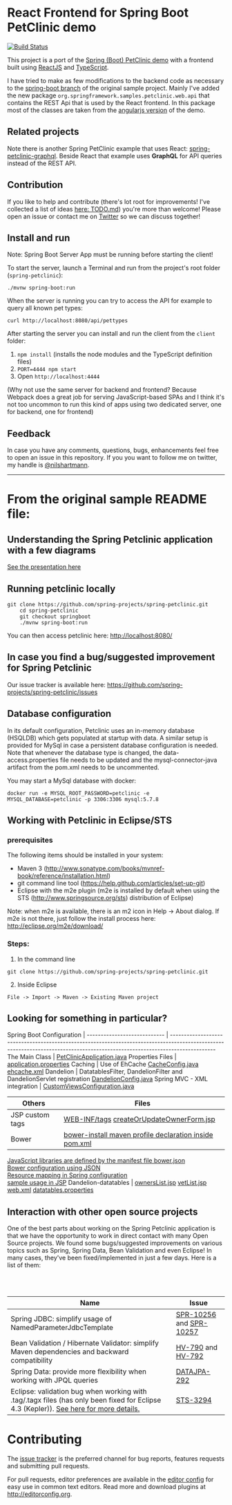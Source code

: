 # React Frontend for Spring Boot PetClinic demo

[![Build Status](https://travis-ci.org/spring-petclinic/spring-petclinic-reactjs.svg?branch=master)](https://travis-ci.org/spring-petclinic/spring-petclinic-reactjs)

This project is a port of the [Spring (Boot) PetClinic demo](https://github.com/spring-projects/spring-petclinic) with a frontend built using [ReactJS](https://facebook.github.io/react/) and [TypeScript](https://www.typescriptlang.org/).

I have tried to make as few modifications to the backend code as necessary to the [spring-boot branch](https://github.com/spring-projects/spring-petclinic/tree/springboot) of the original sample project. Mainly I've added the new package `org.springframework.samples.petclinic.web.api` that contains the REST Api that is used by the React frontend. In this package most of the classes are taken from the [angularjs version](https://github.com/spring-projects/spring-petclinic/tree/angularjs) of the demo.

## Related projects

Note there is another Spring PetClinic example that uses React: [spring-petclinic-graphql](https://github.com/spring-petclinic/spring-petclinic-graphql). Beside React that example uses **GraphQL** for API queries instead of the REST API.

## Contribution

If you like to help and contribute (there's lot root for improvements! I've collected a list of ideas [here: TODO.md](TODO.md)) you're more than welcome! Please open an issue or contact me on [Twitter](https://twitter.com/nilshartmann) so we can discuss together!

## Install and run

Note: Spring Boot Server App must be running before starting the client!

To start the server, launch a Terminal and run from the project's root folder (`spring-petclinic`):

```
./mvnw spring-boot:run
```

When the server is running you can try to access the API for example to query all known pet types:

```
curl http://localhost:8080/api/pettypes
```

After starting the server you can install and run the client from the `client` folder:

1. `npm install` (installs the node modules and the TypeScript definition files)
2. `PORT=4444 npm start`
3. Open `http://localhost:4444`

(Why not use the same server for backend and frontend? Because Webpack does a great job for serving JavaScript-based SPAs and I think it's not too uncommon to run this kind of apps using two dedicated server, one for backend, one for frontend)

## Feedback

In case you have any comments, questions, bugs, enhancements feel free to open an issue in this repository. If you you want to follow me on twitter, my handle is [@nilshartmann](https://twitter.com/nilshartmann).

--------------------------------------------------------------------------------

# From the original sample README file:

## Understanding the Spring Petclinic application with a few diagrams

[See the presentation here](https://speakerdeck.com/michaelisvy/spring-petclinic-sample-application)

## Running petclinic locally

```
git clone https://github.com/spring-projects/spring-petclinic.git
    cd spring-petclinic
    git checkout springboot
    ./mvnw spring-boot:run
```

You can then access petclinic here: <http://localhost:8080/>

## In case you find a bug/suggested improvement for Spring Petclinic

Our issue tracker is available here: <https://github.com/spring-projects/spring-petclinic/issues>

## Database configuration

In its default configuration, Petclinic uses an in-memory database (HSQLDB) which gets populated at startup with data. A similar setup is provided for MySql in case a persistent database configuration is needed. Note that whenever the database type is changed, the data-access.properties file needs to be updated and the mysql-connector-java artifact from the pom.xml needs to be uncommented.

You may start a MySql database with docker:

```
docker run -e MYSQL_ROOT_PASSWORD=petclinic -e MYSQL_DATABASE=petclinic -p 3306:3306 mysql:5.7.8
```

## Working with Petclinic in Eclipse/STS

### prerequisites

The following items should be installed in your system:

- Maven 3 (<http://www.sonatype.com/books/mvnref-book/reference/installation.html>)
- git command line tool (<https://help.github.com/articles/set-up-git>)
- Eclipse with the m2e plugin (m2e is installed by default when using the STS (<http://www.springsource.org/sts>) distribution of Eclipse)

Note: when m2e is available, there is an m2 icon in Help -> About dialog. If m2e is not there, just follow the install process here: <http://eclipse.org/m2e/download/>

### Steps:

1) In the command line

```
git clone https://github.com/spring-projects/spring-petclinic.git
```

2) Inside Eclipse

```
File -> Import -> Maven -> Existing Maven project
```

## Looking for something in particular?

Spring Boot Configuration    |
---------------------------- | ----------------------------------------------------------------------------------------------------------------------------------------------------------------------------
The Main Class               | [PetClinicApplication.java](/src/main/java/org/springframework/samples/petclinic/application/PetClinicApplication.java)
Properties Files             | [application.properties](/src/main/resources/application.properties)
Caching                      | Use of EhCache [CacheConfig.java](/src/main/java/org/springframework/samples/petclinic/config/CacheConfig.java) [ehcache.xml](/src/main/resources/ehcache.xml)
Dandelion                    | DatatablesFilter, DandelionFilter and DandelionServlet registration [DandelionConfig.java](/src/main/java/org/springframework/samples/petclinic/config/DandelionConfig.java)
Spring MVC - XML integration | [CustomViewsConfiguration.java](/src/main/java/org/springframework/samples/petclinic/config/CustomViewsConfiguration.java)

Others               | Files
-------------------- | -----------------------------------------------------------------------------------------------------------------------------------------------------------------------------------------------------------------------------------------------------------------------------------------------------------------------------------------------------------------------------------------------
JSP custom tags      | [WEB-INF/tags](/src/main/webapp/WEB-INF/tags) [createOrUpdateOwnerForm.jsp](/src/main/webapp/WEB-INF/jsp/owners/createOrUpdateOwnerForm.jsp)
Bower                | [bower-install maven profile declaration inside pom.xml](/pom.xml)<br>
[JavaScript libraries are defined by the manifest file bower.json](/bower.json)<br>
[Bower configuration using JSON](/.bowerrc)<br>
[Resource mapping in Spring configuration](/src/main/resources/spring/mvc-core-config.xml#L30)<br>
[sample usage in JSP](/src/main/webapp/WEB-INF/jsp/fragments/staticFiles.jsp#L12)
Dandelion-datatables | [ownersList.jsp](/src/main/webapp/WEB-INF/jsp/owners/ownersList.jsp) [vetList.jsp](/src/main/webapp/WEB-INF/jsp/vets/vetList.jsp) [web.xml](/src/main/webapp/WEB-INF/web.xml) [datatables.properties](/src/main/resources/dandelion/datatables/datatables.properties)

## Interaction with other open source projects

One of the best parts about working on the Spring Petclinic application is that we have the opportunity to work in direct contact with many Open Source projects. We found some bugs/suggested improvements on various topics such as Spring, Spring Data, Bean Validation and even Eclipse! In many cases, they've been fixed/implemented in just a few days. Here is a list of them:

<br>
<br>

Name                                                                                                                                                                                                   | Issue
------------------------------------------------------------------------------------------------------------------------------------------------------------------------------------------------------ | ---------------------------------------------------------------------------------------------------------------------------
Spring JDBC: simplify usage of NamedParameterJdbcTemplate                                                                                                                                              | [SPR-10256](https://jira.springsource.org/browse/SPR-10256) and [SPR-10257](https://jira.springsource.org/browse/SPR-10257)
Bean Validation / Hibernate Validator: simplify Maven dependencies and backward compatibility                                                                                                          | [HV-790](https://hibernate.atlassian.net/browse/HV-790) and [HV-792](https://hibernate.atlassian.net/browse/HV-792)
Spring Data: provide more flexibility when working with JPQL queries                                                                                                                                   | [DATAJPA-292](https://jira.springsource.org/browse/DATAJPA-292)
Eclipse: validation bug when working with .tag/.tagx files (has only been fixed for Eclipse 4.3 (Kepler)). [See here for more details.](https://github.com/spring-projects/spring-petclinic/issues/14) | [STS-3294](https://issuetracker.springsource.com/browse/STS-3294)

# Contributing

The [issue tracker](https://github.com/spring-projects/spring-petclinic/issues) is the preferred channel for bug reports, features requests and submitting pull requests.

For pull requests, editor preferences are available in the [editor config](https://github.com/spring-projects/spring-petclinic/blob/master/.editorconfig) for easy use in common text editors. Read more and download plugins at <http://editorconfig.org>.
